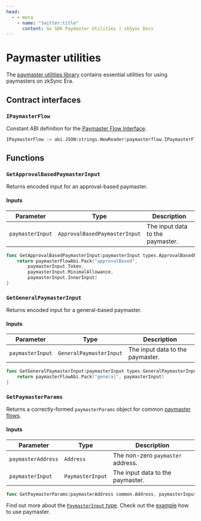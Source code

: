 ```yaml
---
head:
  - - meta
    - name: "twitter:title"
      content: Go SDK Paymaster Utilities | zkSync Docs
---
```


# Paymaster utilities

The [paymaster utilities library](https://github.com/zksync-sdk/zksync2-go/blob/main/utils/paymaster.go) contains essential utilities for using paymasters on zkSync Era.

## Contract interfaces

### `IPaymasterFlow`

Constant ABI definition for
the [Paymaster Flow Interface](https://github.com/matter-labs/era-contracts/blob/36fe0fd11aeb2cfe88139e7e09d59a25366668d6/zksync/contracts/interfaces/IPaymasterFlow.sol).

```go
IPaymasterFlow := abi.JSON(strings.NewReader(paymasterflow.IPaymasterFlowMetaData.ABI));
```

## Functions

### `GetApprovalBasedPaymasterInput`

Returns encoded input for an approval-based paymaster.

#### Inputs

| Parameter        | Type                          | Description                      |
| ---------------- | ----------------------------- | -------------------------------- |
| `paymasterInput` | `ApprovalBasedPaymasterInput` | The input data to the paymaster. |

```go
func GetApprovalBasedPaymasterInput(paymasterInput types.ApprovalBasedPaymasterInput) ([]byte, error) {
	return paymasterFlowAbi.Pack("approvalBased",
		paymasterInput.Token,
		paymasterInput.MinimalAllowance,
		paymasterInput.InnerInput)
}
```

### `GetGeneralPaymasterInput`

Returns encoded input for a general-based paymaster.

#### Inputs

| Parameter        | Type                    | Description                      |
| ---------------- | ----------------------- | -------------------------------- |
| `paymasterInput` | `GeneralPaymasterInput` | The input data to the paymaster. |

```go
func GetGeneralPaymasterInput(paymasterInput types.GeneralPaymasterInput) ([]byte, error) {
	return paymasterFlowAbi.Pack("general", paymasterInput)
}
```

### `GetPaymasterParams`

Returns a correctly-formed `paymasterParams` object for common [paymaster flows](../../reference/concepts/account-abstraction.md#built-in-paymaster-flows).

#### Inputs

| Parameter          | Type             | Description                       |
| ------------------ | ---------------- | --------------------------------- |
| `paymasterAddress` | `Address`        | The non-zero `paymaster` address. |
| `paymasterInput`   | `PaymasterInput` | The input data to the paymaster.  |

```go
func GetPaymasterParams(paymasterAddress common.Address, paymasterInput types.PaymasterInput) (*types.PaymasterParams, error)
```

Find out more about the [`PaymasterInput` type](types/types.md).
Check out the [example](examples/custom-paymaster/use-paymaster.md) how to use paymaster.

